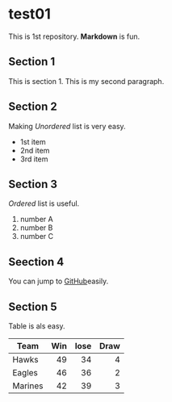 # test01
 
This is 1st repository.
**Markdown** is fun.

## Section 1
This is section 1.
This is my second paragraph.

## Section 2
Making *Unordered* list is very easy.

- 1st item
- 2nd item
- 3rd item

## Section 3
*Ordered* list is useful.

1. number A
1. number B
1. number C



## Seection 4

You can jump to [GitHub](https://github.com)easily.

## Section 5

Table is als easy.

|Team   | Win | lose | Draw |
|-------|----:|-----:|-----:|
|Hawks  |   49|    34|     4|
|Eagles |   46|    36|     2|
|Marines|   42|    39|     3|